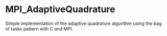 # MPI_AdaptiveQuadrature
Simple implementation of the adaptive quadrature algorithm using the bag of tasks pattern with C and MPI.

